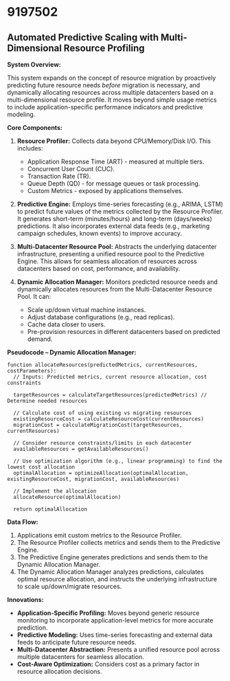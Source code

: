 # 9197502

## Automated Predictive Scaling with Multi-Dimensional Resource Profiling

**System Overview:**

This system expands on the concept of resource migration by proactively predicting future resource needs *before* migration is necessary, and dynamically allocating resources across multiple datacenters based on a multi-dimensional resource profile. It moves beyond simple usage metrics to include application-specific performance indicators and predictive modeling.

**Core Components:**

1.  **Resource Profiler:** Collects data beyond CPU/Memory/Disk I/O. This includes:
    *   Application Response Time (ART) - measured at multiple tiers.
    *   Concurrent User Count (CUC).
    *   Transaction Rate (TR).
    *   Queue Depth (QD) - for message queues or task processing.
    *   Custom Metrics - exposed by applications themselves.

2.  **Predictive Engine:** Employs time-series forecasting (e.g., ARIMA, LSTM) to predict future values of the metrics collected by the Resource Profiler. It generates short-term (minutes/hours) and long-term (days/weeks) predictions.  It also incorporates external data feeds (e.g., marketing campaign schedules, known events) to improve accuracy.

3.  **Multi-Datacenter Resource Pool:**  Abstracts the underlying datacenter infrastructure, presenting a unified resource pool to the Predictive Engine. This allows for seamless allocation of resources across datacenters based on cost, performance, and availability.

4.  **Dynamic Allocation Manager:**  Monitors predicted resource needs and dynamically allocates resources from the Multi-Datacenter Resource Pool.  It can:
    *   Scale up/down virtual machine instances.
    *   Adjust database configurations (e.g., read replicas).
    *   Cache data closer to users.
    *   Pre-provision resources in different datacenters based on predicted demand.

**Pseudocode – Dynamic Allocation Manager:**

```
function allocateResources(predictedMetrics, currentResources, costParameters):
  // Inputs: Predicted metrics, current resource allocation, cost constraints

  targetResources = calculateTargetResources(predictedMetrics) // Determine needed resources
  
  // Calculate cost of using existing vs migrating resources
  existingResourceCost = calculateResourceCost(currentResources)
  migrationCost = calculateMigrationCost(targetResources, currentResources)
  
  // Consider resource constraints/limits in each datacenter
  availableResources = getAvailableResources()
  
  // Use optimization algorithm (e.g., linear programming) to find the lowest cost allocation
  optimalAllocation = optimizeAllocation(optimalAllocation, existingResourceCost, migrationCost, availableResources)

  // Implement the allocation
  allocateResource(optimalAllocation)
  
  return optimalAllocation
```

**Data Flow:**

1.  Applications emit custom metrics to the Resource Profiler.
2.  The Resource Profiler collects metrics and sends them to the Predictive Engine.
3.  The Predictive Engine generates predictions and sends them to the Dynamic Allocation Manager.
4.  The Dynamic Allocation Manager analyzes predictions, calculates optimal resource allocation, and instructs the underlying infrastructure to scale up/down/migrate resources.

**Innovations:**

*   **Application-Specific Profiling:** Moves beyond generic resource monitoring to incorporate application-level metrics for more accurate prediction.
*   **Predictive Modeling:** Uses time-series forecasting and external data feeds to anticipate future resource needs.
*   **Multi-Datacenter Abstraction:** Presents a unified resource pool across multiple datacenters for seamless allocation.
*   **Cost-Aware Optimization:** Considers cost as a primary factor in resource allocation decisions.